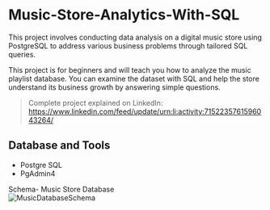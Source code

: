 # Music-Store-Analytics-With-SQL
This project involves conducting data analysis on a digital music store using PostgreSQL to address various business problems through tailored SQL queries.

This project is for beginners and will teach you how to analyze the music playlist database. You can examine the dataset with SQL and help the store understand its business growth by answering simple questions.

> Complete project explained on LinkedIn: https://www.linkedin.com/feed/update/urn:li:activity:7152235761596043264/

## Database and Tools
* Postgre SQL
* PgAdmin4

Schema- Music Store Database  
![MusicDatabaseSchema](https://user-images.githubusercontent.com/112153548/213707717-bfc9f479-52d9-407b-99e1-e94db7ae10a3.png)

